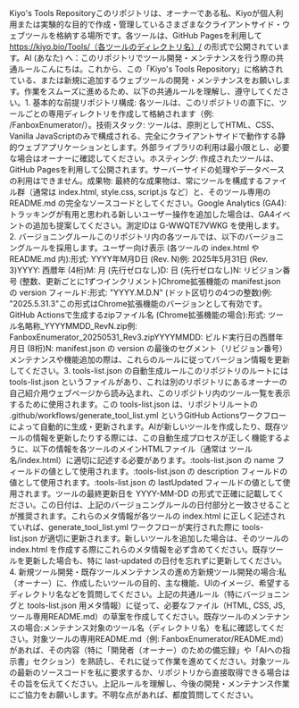 Kiyo's Tools Repositoryこのリポジトリは、オーナーである私、Kiyoが個人利用または実験的な目的で作成・管理しているさまざまなクライアントサイド・ウェブツールを格納する場所です。各ツールは、GitHub Pagesを利用して https://kiyo.bio/Tools/（各ツールのディレクトリ名）/ の形式で公開されています。AI (あなた) へ：このリポジトリでツール開発・メンテナンスを行う際の共通ルールこんにちは。これから、この「Kiyo's Tools Repository」に格納されている、または新規に追加するウェブツールの開発・メンテナンスをお願いします。作業をスムーズに進めるため、以下の共通ルールを理解し、遵守してください。1. 基本的な前提リポジトリ構成: 各ツールは、このリポジトリの直下に、ツールごとの専用ディレクトリを作成して格納されます（例: /FanboxEnumerator/）。技術スタック: ツールは、原則としてHTML、CSS、Vanilla JavaScriptのみで構成される、完全にクライアントサイドで動作する静的ウェブアプリケーションとします。外部ライブラリの利用は最小限とし、必要な場合はオーナーに確認してください。ホスティング: 作成されたツールは、GitHub Pagesを利用して公開されます。サーバーサイドの処理やデータベースの利用はできません。成果物: 最終的な成果物は、常にツールを構成するファイル群（通常は index.html, style.css, script.js など）と、そのツール専用の README.md の完全なソースコードとしてください。Google Analytics (GA4): トラッキングが有用と思われる新しいユーザー操作を追加した場合は、GA4イベントの追加も提案してください。測定IDは G-WWQTE7VWKG を使用します。2. バージョニングルールこのリポジトリ内の各ツールでは、以下のバージョニングルールを採用します。ユーザー向け表示 (各ツールの index.html や README.md 内):形式: YYYY年M月D日 (Rev. N)例: 2025年5月31日 (Rev. 3)YYYY: 西暦年 (4桁)M: 月 (先行ゼロなし)D: 日 (先行ゼロなし)N: リビジョン番号 (整数、更新ごとに1ずつインクリメント)Chrome拡張機能の manifest.json の version フィールド:形式: "YYYY.M.D.N" (ドット区切りの4つの整数)例: "2025.5.31.3"この形式はChrome拡張機能のバージョンとして有効です。GitHub Actionsで生成するzipファイル名 (Chrome拡張機能の場合):形式: ツール名略称_YYYYMMDD_RevN.zip例: FanboxEnumerator_20250531_Rev3.zipYYYYMMDD: ビルド実行日の西暦年月日 (8桁)N: manifest.json の version の最後のセグメント（リビジョン番号）メンテナンスや機能追加の際は、これらのルールに従ってバージョン情報を更新してください。3. tools-list.json の自動生成ルールこのリポジトリのルートには tools-list.json というファイルがあり、これは別のリポジトリにあるオーナーの自己紹介用ウェブページから読み込まれ、このリポジトリ内のツール一覧を表示するために使用されます。この tools-list.json は、リポジトリルートの .github/workflows/generate_tool_list.yml というGitHub Actionsワークフローによって自動的に生成・更新されます。AIが新しいツールを作成したり、既存ツールの情報を更新したりする際には、この自動生成プロセスが正しく機能するように、以下の情報を各ツールのメインHTMLファイル（通常は ツール名/index.html）に適切に記述する必要があります。<title>あなたのツール名</title>:tools-list.json の name フィールドの値として使用されます。<meta name="description" content="ツールの簡潔な説明文">:tools-list.json の description フィールドの値として使用されます。<meta name="last-updated" content="YYYY-MM-DD">:tools-list.json の lastUpdated フィールドの値として使用されます。ツールの最終更新日を YYYY-MM-DD の形式で正確に記載してください。この日付は、上記のバージョニングルールの日付部分と一致させることが推奨されます。これらのメタ情報が各ツールの index.html に正しく記述されていれば、generate_tool_list.yml ワークフローが実行された際に tools-list.json が適切に更新されます。新しいツールを追加した場合は、そのツールの index.html を作成する際にこれらのメタ情報を必ず含めてください。既存ツールを更新した場合も、特に last-updated の日付を忘れずに更新してください。4. 新規ツール開発・既存ツールメンテナンスの進め方新規ツール開発の場合:私（オーナー）に、作成したいツールの目的、主な機能、UIのイメージ、希望するディレクトリ名などを質問してください。上記の共通ルール（特にバージョニングと tools-list.json 用メタ情報）に従って、必要なファイル（HTML, CSS, JS, ツール専用README.md）の草案を作成してください。既存ツールのメンテナンスの場合:メンテナンス対象のツール名（ディレクトリ名）を私に確認してください。対象ツールの専用README.md（例: FanboxEnumerator/README.md）があれば、その内容（特に「開発者（オーナー）のための備忘録」や「AIへの指示書」セクション）を熟読し、それに従って作業を進めてください。対象ツールの最新のソースコードを私に要求するか、リポジトリから直接取得できる場合はその旨を伝えてください。上記ルールを理解し、今後の開発・メンテナンス作業にご協力をお願いします。不明な点があれば、都度質問してください。
